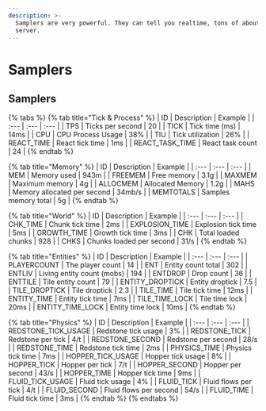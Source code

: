 ```yaml
---
description: >-
  Samplers are very powerful. They can tell you realtime, tons of about your
  server.
---
```


# Samplers

## Samplers

{% tabs %}
{% tab title="Tick & Process" %}
| ID | Description | Example |
| :--- | :--- | :--- |
| TPS | Ticks per second | 20 |
| TICK | Tick time \(ms\) | 14ms |
| CPU | CPU Process Usage | 38% |
| TIU | Tick utilization | 26% |
| REACT\_TIME | React tick time | 1ms |
| REACT\_TASK\_TIME | React task count | 24 |
{% endtab %}

{% tab title="Memory" %}
| ID | Description | Example |
| :--- | :--- | :--- |
| MEM | Memory used | 943m |
| FREEMEM | Free memory | 3.1g |
| MAXMEM | Maximum memory | 4g |
| ALLOCMEM | Allocated Memory | 1.2g |
| MAHS | Memory allocated per second | 34mb/s |
| MEMTOTALS | Samples memory total | 5g |
{% endtab %}

{% tab title="World" %}
| ID | Description | Example |
| :--- | :--- | :--- |
| CHK\_TIME | Chunk tick time | 2ms |
| EXPLOSION\_TIME | Explosion tick time | 5ms |
| GROWTH\_TIME | Growth tick time | 3ms |
| CHK | Total loaded chunks | 928 |
| CHKS | Chunks loaded per second | 31/s |
{% endtab %}

{% tab title="Entities" %}
| ID | Description | Example |
| :--- | :--- | :--- |
| PLAYERCOUNT | The player count | 14 |
| ENT | Entity count total | 302 |
| ENTLIV | Living entity count \(mobs\) | 194 |
| ENTDROP | Drop count | 36 |
| ENTTILE | Tile entity count | 79 |
| ENTITY\_DROPTICK | Entity droptick | 7.5 |
| TILE\_DROPTICK | Tile droptick | 2.3 |
| TILE\_TIME | Tile tick time | 12ms |
| ENTITY\_TIME | Entity tick time | 7ms |
| TILE\_TIME\_LOCK | Tile time lock | 20ms |
| ENTITY\_TIME\_LOCK | Entity time lock | 10ms |
{% endtab %}

{% tab title="Physics" %}
| ID | Description | Example |
| :--- | :--- | :--- |
| REDSTONE\_TICK\_USAGE | Redstone tick usage | 3% |
| REDSTONE\_TICK | Redstone per tick | 4/t |
| REDSTONE\_SECOND | Redstone per second | 28/s |
| REDSTONE\_TIME | Redstone tick time | 2ms |
| PHYSICS\_TIME | Physics tick time | 7ms |
| HOPPER\_TICK\_USAGE | Hopper tick usage | 8% |
| HOPPER\_TICK | Hopper per tick | 7/t |
| HOPPER\_SECOND | Hopper per second | 43/s |
| HOPPER\_TIME | Hopper tick time | 9ms |
| FLUID\_TICK\_USAGE | Fluid tick usage | 4% |
| FLUID\_TICK | Fluid flows per tick | 4/t |
| FLUID\_SECOND | Fluid flows per second | 54/s |
| FLUID\_TIME | Fluid tick time | 3ms |
{% endtab %}
{% endtabs %}

